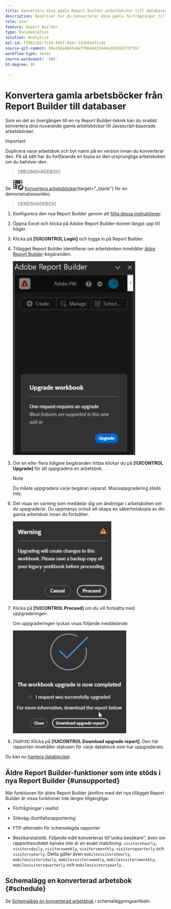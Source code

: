 ```yaml
---
title: Konvertera dina gamla Report Builder-arbetsböcker till databaser
description: Beskriver hur du konverterar dina gamla förfrågningar till databaser
role: User
feature: Report Builder
type: Documentation
solution: Analytics
exl-id: ff9011b2-fc18-456f-81dc-151b9e4fccd2
source-git-commit: 08e29da4847e8ef70bd4435949e26265d770f557
workflow-type: tm+mt
source-wordcount: '305'
ht-degree: 0%

---
```


# Konvertera gamla arbetsböcker från Report Builder till databaser

Som en del av övergången till en ny Report Builder-teknik kan du snabbt konvertera dina nuvarande gamla arbetsböcker till Javascript-baserade arbetsböcker.

>[!IMPORTANT]
>
>Duplicera varje arbetsbok och byt namn på en version innan du konverterar den. På så sätt har du fortfarande en kopia av den ursprungliga arbetsboken om du behöver den.


>[!BEGINSHADEBOX]

Se ![VideoCheckedOut](/help/assets/icons/VideoCheckedOut.svg) [Konvertera arbetsböcker](https://video.tv.adobe.com/v/3446186?quality=12&learn=on&captions=swe){target="_blank"} för en demonstrationsvideo.

>[!ENDSHADEBOX]



1. Konfigurera den nya Report Builder genom att [följa dessa instruktioner](/help/analyze/report-builder/report-builder-setup.md).

1. Öppna Excel och klicka på Adobe Report Builder-ikonen längst upp till höger.

1. Klicka på **[!UICONTROL Login]** och logga in på Report Builder.

1. Tillägget Report Builder identifierar om arbetsboken innehåller [äldre Report Builder](/help/analyze/legacy-report-builder/home.md)-begäranden.

   ![fråga om arbetsbok för uppgradering](assets/upgrade_workbook.png)

1. Om en eller flera tidigare begäranden hittas klickar du på **[!UICONTROL Upgrade]** för att uppgradera en arbetsbok.

   >[!NOTE]
   >
   >Du måste uppgradera varje begäran separat. Massuppgradering stöds inte.


1. Det visas en varning som meddelar dig om ändringar i arbetsboken om du uppgraderar. Du uppmanas också att skapa en säkerhetskopia av din gamla arbetsbok innan du fortsätter.

   ![uppgraderingsvarning](assets/upgrade_warning.png)

1. Klicka på **[!UICONTROL Proceed]** om du vill fortsätta med uppgraderingen.

   Om uppgraderingen lyckas visas följande meddelande:

   ![Uppgraderingen har slutförts](assets/upgrade_complete.png)

1. (Valfritt) Klicka på **[!UICONTROL Download upgrade report]**. Den här rapporten innehåller statusen för varje datablock som har uppgraderats.

Du kan nu [hantera datablocket](/help/analyze/report-builder/manage-reportbuilder.md).


## Äldre Report Builder-funktioner som inte stöds i nya Report Builder {#unsupported}

När funktionen för äldre Report Builder jämförs med det nya tillägget Report Builder är vissa funktioner inte längre tillgängliga:

- Förfrågningar i realtid

- Sökväg-/bortfallsrapportering

- FTP-alternativ för schemalagda rapporter

- Besökarstatistik. Följande mått konverteras till&quot;unika besökare&quot;, även om rapportresultatet kanske inte är en exakt matchning: `visitorshourly`, `visitorsdaily`, `visitorsweekly`, `visitorsmonthly`, `visitorsquarterly` och `visitorsyearly`. Detta gäller även `mobilevisitorshourly`, `mobilevisitorsdaily`, `mobilevisitorsweekly`, `mobilevisitorsmonthly`, `mobilevisitorsquarterly` och `mobilevisitorsyearly`.

## Schemalägg en konverterad arbetsbok {#schedule}

Se [Schemalägg en konverterad arbetsbok](/help/analyze/report-builder/schedule-reportbuilder.md) i schemaläggningsartikeln.